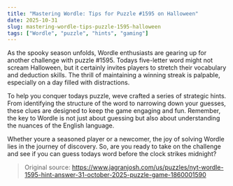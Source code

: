 ```yaml
---
title: "Mastering Wordle: Tips for Puzzle #1595 on Halloween"
date: 2025-10-31
slug: mastering-wordle-tips-puzzle-1595-halloween
tags: ["Wordle", "puzzle", "hints", "gaming"]
---
```


As the spooky season unfolds, Wordle enthusiasts are gearing up for another challenge with puzzle #1595. Todays five-letter word might not scream Halloween, but it certainly invites players to stretch their vocabulary and deduction skills. The thrill of maintaining a winning streak is palpable, especially on a day filled with distractions.

To help you conquer todays puzzle, weve crafted a series of strategic hints. From identifying the structure of the word to narrowing down your guesses, these clues are designed to keep the game engaging and fun. Remember, the key to Wordle is not just about guessing but also about understanding the nuances of the English language.

Whether youre a seasoned player or a newcomer, the joy of solving Wordle lies in the journey of discovery. So, are you ready to take on the challenge and see if you can guess todays word before the clock strikes midnight?
> Original source: https://www.jagranjosh.com/us/puzzles/nyt-wordle-1595-hint-answer-31-october-2025-puzzle-game-1860001590